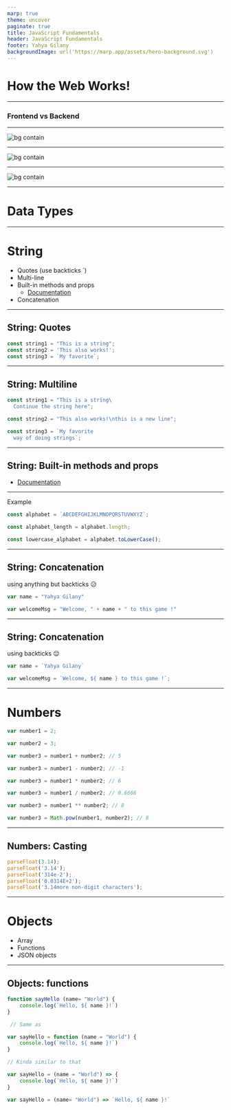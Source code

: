 ```yaml
---
marp: true
theme: uncover
paginate: true
title: JavaScript Fundamentals
header: JavaScript Fundamentals
footer: Yahya Gilany
backgroundImage: url('https://marp.app/assets/hero-background.svg')
---
```

<!-- _class: invert -->
<!-- backgroundImage: null -->
<style>
  section.left h4, section.left p {
    text-align: left;
  }
</style>
# How the Web Works!

---
### Frontend vs Backend

---
![bg contain](bad-f-bad-b.jpg)

---
![bg contain](good-f-bad-b.jpg)

---
![bg contain](good-f-good-b.jpg)

---
<!-- _class: invert -->
<!-- backgroundImage: null -->
# Data Types

---
<!-- _class: left -->

# String
* Quotes (use backticks `)
* Multi-line
* Built-in methods and props
  * [Documentation](https://developer.mozilla.org/en-US/docs/Web/JavaScript/Reference/Global_Objects/String)
* Concatenation

----
## String: Quotes
```js
const string1 = "This is a string";
const string2 = 'This also works!';
const string3 = `My favorite`;
```
---
## String: Multiline
```js
const string1 = "This is a string\
  Continue the string here";

const string2 = "This also works!\nthis is a new line";

const string3 = `My favorite
  way of doing strings`;
```
---
## String: Built-in methods and props
* [Documentation](https://developer.mozilla.org/en-US/docs/Web/JavaScript/Reference/Global_Objects/String)

--- 
Example
```js
const alphabet = `ABCDEFGHIJKLMNOPQRSTUVWXYZ`;

const alphabet_length = alphabet.length;

const lowercase_alphabet = alphabet.toLowerCase();
```
___
## String: Concatenation
using anything but backticks 😥
```js
var name = "Yahya Gilany"

var welcomeMsg = "Welcome, " + name + " to this game !"
``` 
___
## String: Concatenation
using backticks 😌
```js
var name = `Yahya Gilany`

var welcomeMsg = `Welcome, ${ name } to this game !`;
``` 
---
# Numbers
```js
var number1 = 2;

var number2 = 3;

var number3 = number1 + number2; // 5

var number3 = number1 - number2; // -1

var number3 = number1 * number2; // 6

var number3 = number1 / number2; // 0.6666

var number3 = number1 ** number2; // 8

var number3 = Math.pow(number1, number2); // 8
```
---
## Numbers: Casting
```js
parseFloat(3.14);
parseFloat('3.14');
parseFloat('314e-2');
parseFloat('0.0314E+2');
parseFloat('3.14more non-digit characters');
```
---
# Objects
* Array
* Functions
* JSON objects

---
## Objects: functions

```js
function sayHello (name= "World") {
    console.log(`Hello, ${ name }!`)
}

 // Same as

var sayHello = function (name = "World") {
    console.log(`Hello, ${ name }!`)
}

// Kinda similar to that

var sayHello = (name = "World") => {
    console.log(`Hello, ${ name }!`)
}

var sayHello = (name= "World") => `Hello, ${ name }!`
```